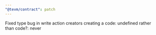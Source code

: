 ```yaml
---
"@tevm/contract": patch
---
```


Fixed type bug in write action creators creating a code: undefined rather than code?: never

